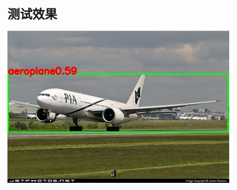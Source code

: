 # 测试效果

![image](https://github.com/cqu20160901/yolov8n_official_onnx_tensorRT_rknn_horizon/blob/main/yolov8_onnx/test_onnx_result.jpg)
